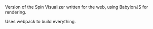 Version of the Spin Visualizer written for the web, using BabylonJS for rendering.

Uses webpack to build everything.
